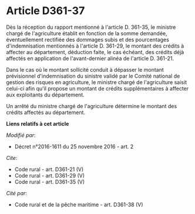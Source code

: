 # Article D361-37

Dès la réception du rapport mentionné à l'article D. 361-35, le ministre chargé de l'agriculture établit en fonction de la
somme demandée, éventuellement rectifiée des dommages subis et des pourcentages d'indemnisation mentionnés à l'article D.
361-29, le montant des crédits à affecter au département, déduction faite, le cas échéant, des crédits déjà affectés en
application de l'avant-dernier alinéa de l'article D. 361-21. 

Dans le cas où le montant sollicité conduit à dépasser le montant prévisionnel d'indemnisation du sinistre validé par le
Comité national de gestion des risques en agriculture, le ministre chargé de l'agriculture saisit celui-ci afin qu'il propose
un montant de crédits supplémentaires à affecter aux exploitants du département. 

Un arrêté du ministre chargé de l'agriculture détermine le montant des crédits affectés au département.

**Liens relatifs à cet article**

_Modifié par_:

  - Décret n°2016-1611 du 25 novembre 2016 - art. 2

_Cite_:

  - Code rural - art. D361-21 (V)
  - Code rural - art. D361-29 (V)
  - Code rural - art. D361-35 (V)

_Cité par_:

  - Code rural et de la pêche maritime - art. D361-38 (V)
